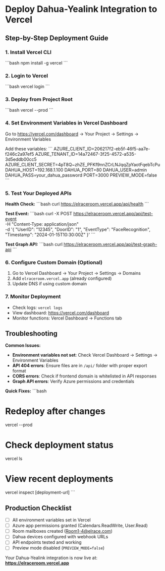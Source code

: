 # Deploy Dahua-Yealink Integration to Vercel

## Step-by-Step Deployment Guide

### 1. Install Vercel CLI
\`\`\`bash
npm install -g vercel
\`\`\`

### 2. Login to Vercel
\`\`\`bash
vercel login
\`\`\`

### 3. Deploy from Project Root
\`\`\`bash
vercel --prod
\`\`\`

### 4. Set Environment Variables in Vercel Dashboard
Go to https://vercel.com/dashboard → Your Project → Settings → Environment Variables

Add these variables:
\`\`\`
AZURE_CLIENT_ID=206217f2-eb5f-46f5-aa7e-f246c2a97ef5
AZURE_TENANT_ID=14a72467-3f25-4572-a535-3d5eddb00cc5
AZURE_CLIENT_SECRET=4pT8Q~zhZE_PFKf9nnZCrLNJqqZpYaotFqebTcPu
DAHUA_HOST=192.168.1.100
DAHUA_PORT=80
DAHUA_USER=admin
DAHUA_PASS=your_dahua_password
PORT=3000
PREVIEW_MODE=false
\`\`\`

### 5. Test Your Deployed APIs

**Health Check:**
\`\`\`bash
curl https://elraceroom.vercel.app/api/health
\`\`\`

**Test Event:**
\`\`\`bash
curl -X POST https://elraceroom.vercel.app/api/test-event \
  -H "Content-Type: application/json" \
  -d '{
    "UserID": "12345",
    "DoorID": "1",
    "EventType": "FaceRecognition",
    "Timestamp": "2024-01-15T10:30:00Z"
  }'
\`\`\`

**Test Graph API:**
\`\`\`bash
curl https://elraceroom.vercel.app/api/test-graph-api
\`\`\`

### 6. Configure Custom Domain (Optional)
1. Go to Vercel Dashboard → Your Project → Settings → Domains
2. Add `elraceroom.vercel.app` (already configured)
3. Update DNS if using custom domain

### 7. Monitor Deployment
- Check logs: `vercel logs`
- View dashboard: https://vercel.com/dashboard
- Monitor functions: Vercel Dashboard → Functions tab

## Troubleshooting

**Common Issues:**
- **Environment variables not set**: Check Vercel Dashboard → Settings → Environment Variables
- **API 404 errors**: Ensure files are in `/api/` folder with proper export format
- **CORS errors**: Check if frontend domain is whitelisted in API responses
- **Graph API errors**: Verify Azure permissions and credentials

**Quick Fixes:**
\`\`\`bash
# Redeploy after changes
vercel --prod

# Check deployment status
vercel ls

# View recent deployments
vercel inspect [deployment-url]
\`\`\`

## Production Checklist
- [ ] All environment variables set in Vercel
- [ ] Azure app permissions granted (Calendars.ReadWrite, User.Read)
- [ ] Room mailboxes created (Room1-4@elrace.com)
- [ ] Dahua devices configured with webhook URLs
- [ ] API endpoints tested and working
- [ ] Preview mode disabled (`PREVIEW_MODE=false`)

Your Dahua-Yealink integration is now live at: **https://elraceroom.vercel.app**
